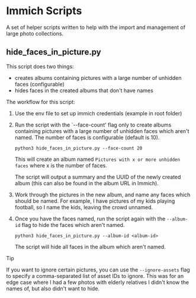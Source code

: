 # Immich Scripts
A set of helper scripts written to help with the import and management of large photo collections.

## hide_faces_in_picture.py
This script does two things:
- creates albums containing pictures with a large number of unhidden faces (configurable)
- hides faces in the created albums that don't have names 

The workflow for this script:

1. Use the env file to set up immich credentials (example in root folder)

2. Run the script with the `--face-count' flag only to create albums containing pictures with a large number of unhidden faces which aren't named. The number of faces is configurable (default is 10).

    ```
    python3 hide_faces_in_picture.py --face-count 20
    ```

    This will create an album named `Pictures with x or more unhidden faces` where x is the number of faces.

    The script will output a summary and the UUID of the newly created album (this can also be found in the album URL in Immich).


3. Work through the pictures in the new album, and name any faces which should be named. For example, I have pictures of my kids playing football, so I name the kids, leaving the crowd unnamed. 

4. Once you have the faces named, run the script again with the `--album-id` flag to hide the faces which aren't named.

    ```
    python3 hide_faces_in_picture.py --album-id <album-id>
    ```

    The script will hide all faces in the album which aren't named.

> [!TIP]
> If you want to ignore certain pictures, you can use the `--ignore-assets` flag to specify a comma-separated list of asset IDs to ignore. This was for an edge case where I had a few photos with elderly relatives I didn't know the names of, but also didn't want to hide. 